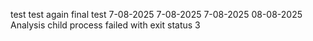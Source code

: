 test
test again
final test
7-08-2025
7-08-2025
7-08-2025
08-08-2025
Analysis child process failed with exit status 3
